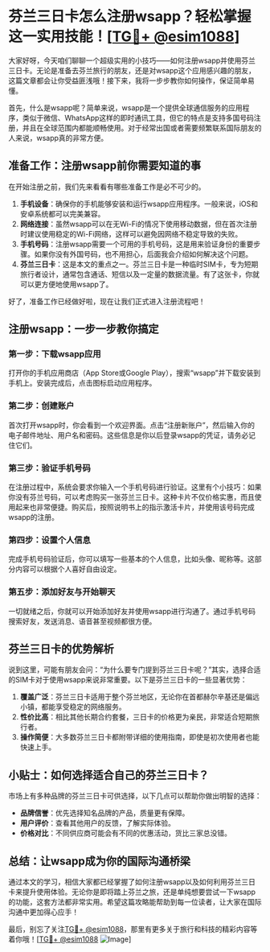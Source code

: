 # 芬兰三日卡怎么注册wsapp？轻松掌握这一实用技能！[[TG💪+ @esim1088](https://t.me/s/esim1088)]

大家好呀，今天咱们聊聊一个超级实用的小技巧——如何注册wsapp并使用芬兰三日卡。无论是准备去芬兰旅行的朋友，还是对wsapp这个应用感兴趣的朋友，这篇文章都会让你受益匪浅哦！接下来，我将一步步教你如何操作，保证简单易懂。

首先，什么是wsapp呢？简单来说，wsapp是一个提供全球通信服务的应用程序，类似于微信、WhatsApp这样的即时通讯工具，但它的特点是支持多国号码注册，并且在全球范围内都能顺畅使用。对于经常出国或者需要频繁联系国际朋友的人来说，wsapp真的非常方便。

## 准备工作：注册wsapp前你需要知道的事

在开始注册之前，我们先来看看有哪些准备工作是必不可少的。

1. **手机设备**：确保你的手机能够安装和运行wsapp应用程序。一般来说，iOS和安卓系统都可以完美兼容。
2. **网络连接**：虽然wsapp可以在无Wi-Fi的情况下使用移动数据，但在首次注册时建议使用稳定的Wi-Fi网络，这样可以避免因网络不稳定导致的失败。
3. **手机号码**：注册wsapp需要一个可用的手机号码，这是用来验证身份的重要步骤。如果你没有外国号码，也不用担心，后面我会介绍如何解决这个问题。
4. **芬兰三日卡**：这是本文的重点之一。芬兰三日卡是一种临时SIM卡，专为短期旅行者设计，通常包含通话、短信以及一定量的数据流量。有了这张卡，你就可以更方便地使用wsapp了。

好了，准备工作已经做好啦，现在让我们正式进入注册流程吧！

## 注册wsapp：一步一步教你搞定

### 第一步：下载wsapp应用

打开你的手机应用商店（App Store或Google Play），搜索“wsapp”并下载安装到手机上。安装完成后，点击图标启动应用程序。

### 第二步：创建账户

首次打开wsapp时，你会看到一个欢迎界面。点击“注册新账户”，然后输入你的电子邮件地址、用户名和密码。这些信息是你以后登录wsapp的凭证，请务必记住它们。

### 第三步：验证手机号码

在注册过程中，系统会要求你输入一个手机号码进行验证。这里有个小技巧：如果你没有芬兰号码，可以考虑购买一张芬兰三日卡。这种卡片不仅价格实惠，而且使用起来也非常便捷。购买后，按照说明书上的指示激活卡片，并使用该号码完成wsapp的注册。

### 第四步：设置个人信息

完成手机号码验证后，你可以填写一些基本的个人信息，比如头像、昵称等。这部分内容可以根据个人喜好自由设定。

### 第五步：添加好友与开始聊天

一切就绪之后，你就可以开始添加好友并使用wsapp进行沟通了。通过手机号码搜索好友，发送消息、语音甚至视频都很方便。

## 芬兰三日卡的优势解析

说到这里，可能有朋友会问：“为什么要专门提到芬兰三日卡呢？”其实，选择合适的SIM卡对于使用wsapp来说非常重要。以下是芬兰三日卡的一些显著优势：

1. **覆盖广泛**：芬兰三日卡适用于整个芬兰地区，无论你在首都赫尔辛基还是偏远小镇，都能享受稳定的网络服务。
2. **性价比高**：相比其他长期合约套餐，三日卡的价格更为亲民，非常适合短期旅行者。
3. **操作简便**：大多数芬兰三日卡都附带详细的使用指南，即使是初次使用者也能快速上手。

## 小贴士：如何选择适合自己的芬兰三日卡？

市场上有多种品牌的芬兰三日卡可供选择，以下几点可以帮助你做出明智的选择：

- **品牌信誉**：优先选择知名品牌的产品，质量更有保障。
- **用户评价**：查看其他用户的反馈，了解实际体验。
- **价格对比**：不同供应商可能会有不同的优惠活动，货比三家总没错。

## 总结：让wsapp成为你的国际沟通桥梁

通过本文的学习，相信大家都已经掌握了如何注册wsapp以及如何利用芬兰三日卡来提升使用体验。无论你是即将踏上芬兰之旅，还是单纯想要尝试一下wsapp的功能，这套方法都非常实用。希望这篇攻略能帮助到每一位读者，让大家在国际沟通中更加得心应手！

最后，别忘了关注[TG💪+ @esim1088](https://t.me/s/esim1088)，那里有更多关于旅行和科技的精彩内容等着你哦！[[TG💪+ @esim1088](https://t.me/s/esim1088) ![Image](https://i.postimg.cc/4NQfJmqS/Snipaste-2025-05-13-00-14-12.png)]